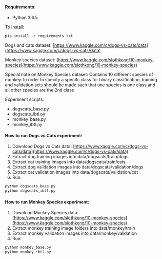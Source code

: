 #### Requirements:
* Python 3.6.5

To install:
```bash
pip install -r requirements.txt
```

Dogs and cats dataset: [https://www.kaggle.com/c/dogs-vs-cats/data](https://www.kaggle.com/c/dogs-vs-cats/data)

Monkey species dataset: [https://www.kaggle.com/slothkong/10-monkey-species](https://www.kaggle.com/slothkong/10-monkey-species)

Special note on Monkey Species dataset: Contains 10 different species of monkey. In order to specify a specifc class for binary classification, training and validation sets should be made such that one species is one class and all other species are the 2nd class

Experiment scripts:
* dogscats_base.py
* dogscats_ibtl.py
* monkey_base.py
* monkey_ibtl.py

#### How to run Dogs vs Cats experiment:
1. Download Dogs vs Cats data: [https://www.kaggle.com/c/dogs-vs-cats/data](https://www.kaggle.com/c/dogs-vs-cats/data)
2. Extract dog training images into data/dogscats/train/dogs
3. Extract cat training images into data/dogscats/train/cats
4. Extract dog validation images into data/dogscats/validation/dogs
5. Extract cat validation images into data/dogscats/validation/cat
6. Run:
```bash
python dogscats_base.py
python dogscats_ibtl.py
```

#### How to run Monkey Species experiment:
1. Download Monkey Species data: [https://www.kaggle.com/slothkong/10-monkey-species](https://www.kaggle.com/slothkong/10-monkey-species)
2. Extract monkey training image folders into data/monkey/train
3. Extract monkey validation images into data/monkey/validation
4. Run:
```bash
python monkey_base.py
python monkey_ibtl.py
```